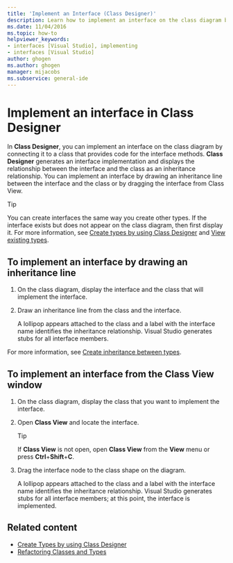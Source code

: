 ```yaml
---
title: 'Implement an Interface (Class Designer)'
description: Learn how to implement an interface on the class diagram by connecting it to a class that provides code for the interface methods.
ms.date: 11/04/2016
ms.topic: how-to
helpviewer_keywords:
- interfaces [Visual Studio], implementing
- interfaces [Visual Studio]
author: ghogen
ms.author: ghogen
manager: mijacobs
ms.subservice: general-ide
---
```

# Implement an interface in Class Designer

In **Class Designer**, you can implement an interface on the class diagram by connecting it to a class that provides code for the interface methods. **Class Designer** generates an interface implementation and displays the relationship between the interface and the class as an inheritance relationship. You can implement an interface by drawing an inheritance line between the interface and the class or by dragging the interface from Class View.

> [!TIP]
> You can create interfaces the same way you create other types. If the interface exists but does not appear on the class diagram, then first display it. For more information, see [Create types by using Class Designer](how-to-create-types.md) and [View existing types](how-to-view-existing-types.md).

## To implement an interface by drawing an inheritance line

1. On the class diagram, display the interface and the class that will implement the interface.

1. Draw an inheritance line from the class and the interface.

     A lollipop appears attached to the class and a label with the interface name identifies the inheritance relationship. Visual Studio generates stubs for all interface members.

For more information, see [Create inheritance between types](how-to-create-inheritance-between-types.md).

## To implement an interface from the Class View window

1. On the class diagram, display the class that you want to implement the interface.

1. Open **Class View** and locate the interface.

    > [!TIP]
    > If **Class View** is not open, open **Class View** from the **View** menu or press **Ctrl**+**Shift**+**C**.

1. Drag the interface node to the class shape on the diagram.

     A lollipop appears attached to the class and a label with the interface name identifies the inheritance relationship. Visual Studio generates stubs for all interface members; at this point, the interface is implemented.

## Related content

- [Create Types by using Class Designer](how-to-create-types.md)
- [Refactoring Classes and Types](refactoring-classes-and-types.md)
